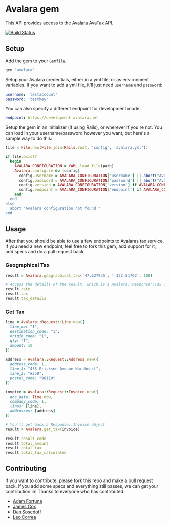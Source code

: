 # Avalara gem

This API provides access to the [Avalara](http://www.avalara.com/) AvaTax API.

[![Build Status](https://travis-ci.org/adamfortuna/avalara.png)](https://travis-ci.org/adamfortuna/avalara)

## Setup

Add the gem to your `Gemfile`.

```ruby
gem 'avalara'
```

Setup your Avalara credentials, either in a yml file, or as environment variables. If you want to add a yml file, it'll just need `username` and `password`:

```yaml
username: 'testaccount'
password: 'testkey'
```

You can also specify a different endpoint for development mode:

```yaml
endpoint: https://development.avalara.net
```

Setup the gem in an initializer (if using Rails), or wherever if you're not. You can load in your username/password however you want, but here's a sample way to do this:

```ruby
file = File.new(File.join(Rails.root, 'config', 'avalara.yml'))

if file.exist?
  begin
    AVALARA_CONFIGURATION = YAML.load_file(path)
    Avalara.configure do |config|
      config.username = AVALARA_CONFIGURATION['username'] || abort("Avalara configuration file (#{path}) is missing the username value.")
      config.password = AVALARA_CONFIGURATION['password'] || abort("Avalara configuration file (#{path}) is missing the password value.")
      config.version = AVALARA_CONFIGURATION['version'] if AVALARA_CONFIGURATION.has_key?('version')
      config.endpoint = AVALARA_CONFIGURATION['endpoint'] if AVALARA_CONFIGURATION.has_key?('endpoint')
    end'
  end
else
  abort "Avalara configuration not found."
end
```

## Usage

After that you should be able to use a few endpoints to Avalaras tax service. If you need a new endpoint, feel free to fork this gem, add support for it, add specs and do a pull request back.

### Geographical Tax

```ruby
result = Avalara.geographical_tax('47.627935', '-122.51702', 100)

# Access the details of the result, which is a Avalara::Response::Tax object
result.rate
result.tax
result.tax_details
```

### Get Tax

```ruby
line = Avalara::Request::Line.new({  
  line_no: "1",
  destination_code: "1",
  origin_code: "1",
  qty: "1",
  amount: 10
})

address = Avalara::Request::Address.new({
  address_code: 1,
  line_1: "435 Ericksen Avenue Northeast",
  line_2: "#250",
  postal_code: "98110"
})

invoice = Avalara::Request::Invoice.new({
  doc_date: Time.now,
  company_code: 1,
  lines: [line],
  addresses: [address]
})

# You'll get back a Response::Invoice object
result = Avalara.get_tax(invoice) 

result.result_code
result.total_amount
result.total_tax
result.total_tax_calculated
```


## Contributing

If you want to contribute, please fork this repo and make a pull request back. If you add some specs and everything still passes, we can get your contribution in! Thanks to everyone who has contributed:

* [Adam Fortuna](http://github.com/adamfortuna)
* [James Cox](https://github.com/imajes)
* [Dan Sosedoff](http://github.com/sosedoff)
* [Leo Correa](https://github.com/Tonkpils)
